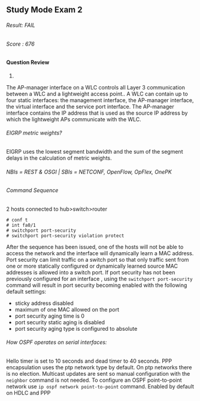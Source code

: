 ## Study Mode Exam 2

###### Result: FAIL
###### Score : 676

#### Question Review
1.
The AP-manager interface on a WLC controls all Layer 3 communication between a WLC and a lightweight access point.. A WLC can contain up to four static interfaces: the management interface, the AP-manager interface, the virtual interface and the service port interface. The AP-manager interface contains the IP address that is used as the source IP address by which the lightweight APs communicate with the WLC.

###### EIGRP metric weights?

EIGRP uses the lowest segment bandwidth and the sum of the segment delays in the calculation of metric weights.

###### NBIs = REST & OSGI | SBIs = NETCONF, OpenFlow, OpFlex, OnePK

###### Command Sequence

2 hosts connected to  hub>switch>router
```
# conf t
# int fa0/1
# switchport port-security
# switchport port-security violation protect 
```

After the sequence has been issued, one of the hosts will not be able to access the network and the interface will dynamically learn a MAC address. Port security can limit traffic on a switch port so that only traffic sent from one or more statically configured or dynamically learned source MAC addresses is allowed into a switch port. If port security has not been previously configured for an interface , using the ```switchport port-security``` command will result in port security becoming enabled with the following default settings:
* sticky address disabled
* maximum of one MAC allowed on the port 
* port security aging time is 0
* port security static aging is disabled 
* port security aging type is configured to absolute 

###### How OSPF operates on serial interfaces:

Hello timer is set to 10 seconds and dead timer to 40 seconds. PPP encapsulation uses the ptp network type by default.
On ptp networks there is no election. Multicast updates are sent so manual configuration with the ```neighbor``` command is not needed. To configure an OSPF point-to-point network use ```ip ospf network point-to-point``` command. Enabled by default on HDLC and PPP 




